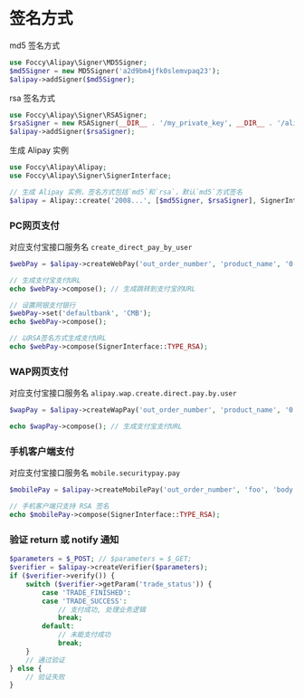 # 签名方式

md5 签名方式
```php
use Foccy\Alipay\Signer\MD5Signer;
$md5Signer = new MD5Signer('a2d9bm4jfk0slemvpaq23');
$alipay->addSigner($md5Signer);
```

rsa 签名方式
```php
use Foccy\Alipay\Signer\RSASigner;
$rsaSigner = new RSASigner(__DIR__ . '/my_private_key', __DIR__ . '/alipay_pub_key');
$alipay->addSigner($rsaSigner);
```

生成 Alipay 实例
```php
use Foccy\Alipay\Alipay;
use Foccy\Alipay\Signer\SignerInterface;

// 生成 Alipay 实例，签名方式包括`md5`和`rsa`，默认`md5`方式签名
$alipay = Alipay::create('2008...', [$md5Signer, $rsaSigner], SignerInterface::TYPE_MD5);
```

### PC网页支付
对应支付宝接口服务名 `create_direct_pay_by_user`
```php
$webPay = $alipay->createWebPay('out_order_number', 'product_name', '0.01', 'http://www.example.com/payNotify', 'http://www.example.com/payReturn');

// 生成支付宝支付URL
echo $webPay->compose(); // 生成跳转到支付宝的URL

// 设置网银支付银行
$webPay->set('defaultbank', 'CMB');
echo $webPay->compose();

// 以RSA签名方式生成支付URL
echo $webPay->compose(SignerInterface::TYPE_RSA);
```

### WAP网页支付
对应支付宝接口服务名 `alipay.wap.create.direct.pay.by.user`
```php
$wapPay = $alipay->createWapPay('out_order_number', 'product_name', '0.01', 'http://www.example.com/payNotify', 'http://www.example.com/payReturn');

echo $wapPay->compose(); // 生成支付宝支付URL
```

### 手机客户端支付
对应支付宝接口服务名 `mobile.securitypay.pay`
```php
$mobilePay = $alipay->createMobilePay('out_order_number', 'foo', 'body', '0.01', 'http://www.exmaple.com/payNotify');

// 手机客户端只支持 RSA 签名
echo $mobilePay->compose(SignerInterface::TYPE_RSA);
```

### 验证 return 或 notify 通知
```php
$parameters = $_POST; // $parameters = $_GET;
$verifier = $alipay->createVerifier($parameters);
if ($verifier->verify()) {
    switch ($verifier->getParam('trade_status')) {
        case 'TRADE_FINISHED':
        case 'TRADE_SUCCESS':
            // 支付成功, 处理业务逻辑
            break;
        default:
            // 未能支付成功
            break;
    }
    // 通过验证
} else {
    // 验证失败
}
```